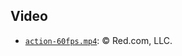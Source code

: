 ## Video

* [`action-60fps.mp4`](http://www.red.com/learn/red-101/high-frame-rate-video): © Red.com, LLC.